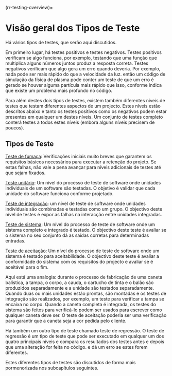 (rr-testing-overview)=
# Visão geral dos Tipos de Teste

Há vários tipos de testes, que serão aqui discutidos.

Em primeiro lugar, há testes positivos e testes negativos. Testes positivos verificam se algo funciona, por exemplo, testando que uma função que multiplica alguns números juntos produz a resposta correta. Testes negativos verificam que algo gera um erro quando deveria. Por exemplo, nada pode ser mais rápido do que a velocidade da luz. então um código de simulação da física de plasma pode conter um teste de que um erro é gerado se houver alguma partícula mais rápido que isso, conforme indica que existe um problema mais profundo no código.

Para além destes dois tipos de testes, existem também diferentes níveis de testes que testam diferentes aspectos de um projecto. Estes níveis estão descritos abaixo e tanto os testes positivos como os negativos podem estar presentes em qualquer um destes níveis. Um conjunto de testes completo conterá testes a todos estes níveis (embora alguns níveis precisem de poucos).

## Tipos de Teste

[Teste de fumaça](#Smoke_testing): Verificações iniciais muito breves que garantem os requisitos básicos necessários para executar a retenção do projeto. Se estas falhas, não vale a pena avançar para níveis adicionais de testes até que sejam fixados.

[Teste unitário](#Unit_tests): Um nível do processo de teste de software onde unidades individuais de um software são testadas. O objetivo é validar que cada unidade do software funciona conforme projetado.

[Teste de integração](#Integration_testing): um nível de teste de software onde unidades individuais são combinadas e testadas como um grupo. O objectivo deste nível de testes é expor as falhas na interacção entre unidades integradas.

[Teste de sistema](#System_tests): Um nível do processo de teste de software onde um sistema completo e integrado é testado. O objectivo deste teste é avaliar se o sistema no seu conjunto dá as saídas corretas para determinadas entradas.

[Teste de aceitação](#Acceptance_testing): Um nível do processo de teste de software onde um sistema é testado para aceitabilidade. O objectivo deste teste é avaliar a conformidade do sistema com os requisitos do projecto e avaliar se é aceitável para o fim.

Aqui está uma analogia: durante o processo de fabricação de uma caneta balística, a tampa, o corpo, a cauda, o cartucho de tinta e o balão são produzidos separadamente e a unidade são testados separadamente. Quando duas ou mais unidades estão prontas, são montadas e os testes de integração são realizados, por exemplo, um teste para verificar a tampa se encaixa no corpo. Quando a caneta completa é integrada, os testes do sistema são feitos para verificá-lo podem ser usados para escrever como qualquer caneta deve ser. O teste de aceitação poderia ser uma verificação para garantir que a caneta seja a cor pedida pelo cliente.

Há também um outro tipo de teste chamado teste de regressão. O teste de regressão é um tipo de teste que pode ser executado em qualquer um dos quatro principais níveis e compara os resultados dos testes antes e depois que uma alteração for feita no código. e dá um erro se estes forem diferentes.

Estes diferentes tipos de testes são discutidos de forma mais pormenorizada nos subcapítulos seguintes.
